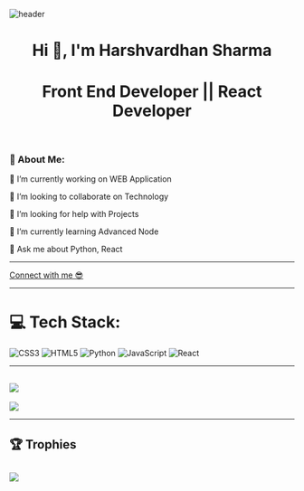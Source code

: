 ![header](https://capsule-render.vercel.app/api?type=waving&color=6b3eff&height=250&section=header&text=Be%20A%20Better%20Creativity&fontColor=FFFF00&fontSize=60&fontAlignY=38&descAlignY=53&descAlign=70.5)
<h1 align="center">Hi 👋, I'm Harshvardhan Sharma</h1>
<h1 align="center">Front End Developer || React Developer</h1>
<br>
<h3> 💫 About Me: </h3>
<p> 🔭 I’m currently working on WEB Application </p>
<p> 👯 I’m looking to collaborate on Technology </p>
<p> 🤝 I’m looking for help with Projects </p>
<p> 🌱 I’m currently learning Advanced Node </p>
<p> 💬 Ask me about Python, React </p>

---

<a href="https://hvsportfolio.netlify.app/" align="left">Connect with me 😎</a>

---

# 💻 Tech Stack:
![CSS3](https://img.shields.io/badge/css3-%231572B6.svg?style=for-the-badge&logo=css3&logoColor=white) ![HTML5](https://img.shields.io/badge/html5-%23E34F26.svg?style=for-the-badge&logo=html5&logoColor=white) ![Python](https://img.shields.io/badge/python-3670A0?style=for-the-badge&logo=python&logoColor=ffdd54) ![JavaScript](https://img.shields.io/badge/javascript-%23323330.svg?style=for-the-badge&logo=javascript&logoColor=%23F7DF1E) ![React](https://img.shields.io/badge/react-%2320232a.svg?style=for-the-badge&logo=react&logoColor=%2361DAFB)
 
---
![](https://github-readme-streak-stats.herokuapp.com/?user=hvs1234&theme=radical&hide_border=false)<br/>
---
![](https://github-readme-stats.vercel.app/api/top-langs/?username=hvs1234&theme=radical&hide_border=true&include_all_commits=false&count_private=false&layout=compact&langs_count=40)

---

## 🏆 Trophies
![](https://github-profile-trophy.vercel.app/?username=hvs1234&theme=juicyfresh&no-frame=true&no-bg=false&margin-w=4)
---
